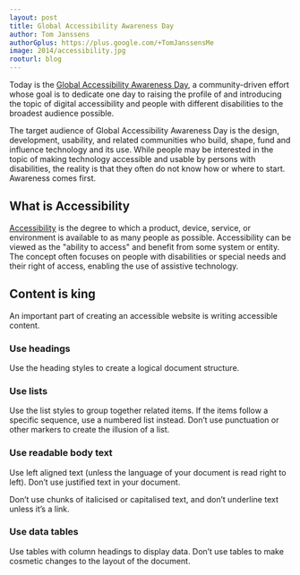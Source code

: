 ```yaml
---
layout: post
title: Global Accessibility Awareness Day
author: Tom Janssens
authorGplus: https://plus.google.com/+TomJanssensMe
image: 2014/accessibility.jpg
rooturl: blog
---
```


Today is the [Global Accessibility Awareness Day](http://globalaccessibilityawarenessday.org/), a community-driven effort whose goal is to dedicate one day to raising the profile of and introducing the topic of digital accessibility and people with different disabilities to the broadest audience possible.

The target audience of Global Accessibility Awareness Day is the design, development, usability, and related communities who build, shape, fund and influence technology and its use. While people may be interested in the topic of making technology accessible and usable by persons with disabilities, the reality is that they often do not know how or where to start. Awareness comes first.

## What is Accessibility
[Accessibility](http://en.wikipedia.org/wiki/Accessibility) is the degree to which a product, device, service, or environment is available to as many people as possible. Accessibility can be viewed as the "ability to access" and benefit from some system or entity. The concept often focuses on people with disabilities or special needs and their right of access, enabling the use of assistive technology.

## Content is king
An important part of creating an accessible website is writing accessible content.

### Use headings
Use the heading styles to create a logical document structure.

### Use lists
Use the list styles to group together related items. If the items follow a specific sequence, use a numbered list instead. Don’t use punctuation or other markers to create the illusion of a list.

### Use readable body text
Use left aligned text (unless the language of your document is read right to left). Don’t use justified text in your document.

Don’t use chunks of italicised or capitalised text, and don’t underline text unless it’s a link.

### Use data tables
Use tables with column headings to display data. Don’t use tables to make cosmetic changes to the layout of the document.
